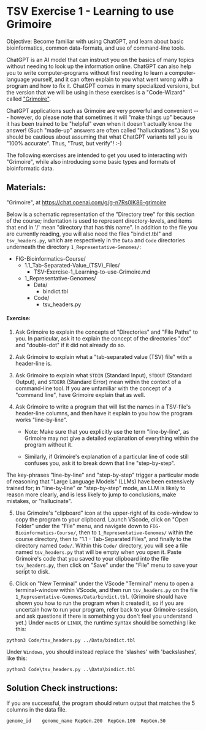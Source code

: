 # TSV Exercise 1 - Learning to use Grimoire

Objective: Become familiar with using ChatGPT, and learn about basic bioinformatics, common data-formats, and use of command-line tools.
 
ChatGPT is an AI model that can instruct you on the basics of many topics without needing to look up the information online. ChatGPT can also help you to write computer-programs without first needing to learn a computer-language yourself, and it can often explain to you what went wrong with a program and how to fix it. ChatGPT comes in many specialized versions, but the version that we will be using in these exercises is a "Code-Wizard" called ["Grimoire"](https://chat.openai.com/g/g-n7Rs0IK86-grimoire/).

ChatGPT applications such as Grimoire are very powerful and convenient --- however, do please note that sometimes it will "make things up" because it has been trained to be "helpful" even when it doesn't actually know the answer! (Such "made-up" answers are often called "hallucinations".) So you should be cautious about assuming that what ChatGPT variants tell you is "100% accurate".
Thus, "Trust, but verify"! :-)

The following exercises are intended to get you used to interacting with "Grimoire", while also introducing some basic types and formats of bioinformatic data.

## Materials: 

"Grimoire", at <https://chat.openai.com/g/g-n7Rs0IK86-grimoire>

Below is a schematic representation of the "Directory tree" for this section of the course; indentation is used to represent directory-levels, and items that end in '/' mean "directory that has this name". In addition to the file you are currently reading, you will also need the files "bindict.tbl" and `tsv_headers.py`,
which are respectively in the `Data` and `Code` directories underneath the directory
`1_Representative-Genomes/`:

* FIG-Bioinformatics-Course/
    * 1.1_Tab-Separated-Value_(TSV)_Files/
        * TSV-Exercise-1_Learning-to-use-Grimoire.md
    * 1_Representative-Genomes/
        * Data/
            * bindict.tbl
        * Code/
            * tsv_headers.py



#### Exercise: 

1. Ask Grimoire to explain the concepts of "Directories" and "File Paths" to you. In particular, ask it to explain the concept of the directories "dot" and "double-dot" if it did not already do so.

2. Ask Grimoire to explain what a "tab-separated value (TSV) file" with a header-line is.

3. Ask Grimoire to explain what `STDIN` (Standard Input), `STDOUT` (Standard Output), and `STDERR` (Standard Error) mean within the context of a command-line tool. If you are unfamiliar with the concept of a "command line", have Grimoire explain that as well.

4. Ask Grimoire to write a program that will list the names in a TSV-file's header-line columns, and then have it explain to you how the program works "line-by-line".
    * Note: Make sure that you explicitly use the term "line-by-line", as Grimoire may not give a detailed explanation of everything within the program without it.

    * Similarly, if Grimoire's explanation of a particular line of code
    still confuses you, ask it to break down that line "step-by-step".

The key-phrases "line-by-line" and "step-by-step" trigger a particular mode of reasoning that "Large Language Models" (LLMs) have been extensively trained for; in "line-by-line" or "step-by-step" mode, an LLM is likely to reason more clearly, and is less likely to jump to conclusions, make mistakes, or "hallucinate".

5. Use Grimoire's "clipboard" icon at the upper-right of its code-window to copy the program to your clipboard. Launch VScode, click on "Open Folder" under the "File" menu, and navigate down to `FIG-Bioinformatics-Course/`, then to `1_Representative-Genomes/` within the course directory, then to "1.1 - Tab-Separated Files", and finally to the directory named `Code/`. Within this `Code/` directory, you will see a file named `tsv_headers.py` that will be empty when you open it. Paste Grimoire's code that you saved to your clipboard into the file `tsv_headers.py`, then click on "Save" under the "File" menu to save your script to disk. 

6. Click on "New Terminal" under the VScode "Terminal" menu to open a terminal-window within VScode, and then run `tsv_headers.py` on the file `1_Representative-Genomes/Data/bindict.tbl`. (Grimoire should have shown you how to run the program when it created it, so if you are uncertain how to run your program, refer back to your Grimoire-session, and ask questions if there is something you don't feel you understand yet.) Under `macOS` or `LINUX`, the runtime syntax should be something like this:

``` python3 Code/tsv_headers.py ../Data/bindict.tbl ```

Under `Windows`, you should instead replace the 'slashes' with 'backslashes', like this:

``` python3 Code\tsv_headers.py ..\Data\bindict.tbl ```

## Solution Check instructions:
If you are successful, the program should return output that matches the 5 columns in the data file.

```genome_id	genome_name	RepGen.200	RepGen.100	RepGen.50```